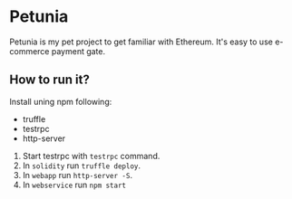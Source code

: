# Petunia
Petunia is my pet project to get familiar with Ethereum. It's easy to use e-commerce payment gate.

## How to run it?
Install uning npm following:
- truffle
- testrpc
- http-server

1. Start testrpc with `testrpc` command.
2. In `solidity` run `truffle deploy`.
3. In `webapp` run `http-server -S`.
4. In `webservice` run `npm start`
